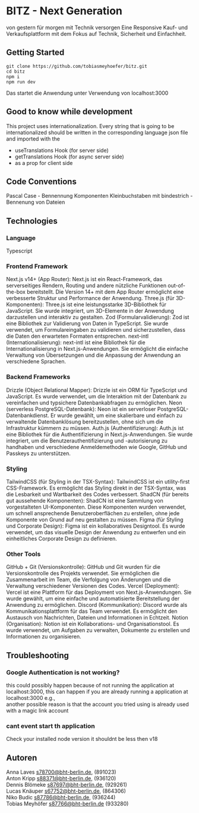 # BITZ -  Next Generation

von gestern für morgen mit Technik versorgen
Eine Responsive Kauf- und Verkaufsplattform mit dem Fokus auf Technik, Sicherheit und Einfachheit.

## Getting Started

```
git clone https://github.com/tobiasmeyhoefer/bitz.git
cd bitz
npm i
npm run dev
```

Das startet die Anwendung unter Verwendung von localhost:3000

## Good to know while development

This project uses internationalization. Every string that is going to be internationalized should be written in the corresponding language json file and imported with the 
- useTranslations Hook (for server side)
- getTranslations Hook (for async server side)
- as a prop for client side


## Code Conventions

Pascal Case - Bennennung Komponenten
Kleinbuchstaben mit bindestrich - Bennenung von Dateien


## Technologies

### Language
Typescript

### Frontend Framework
Next.js v14+ (App Router): Next.js ist ein React-Framework, das serverseitiges Rendern, Routing und andere nützliche Funktionen out-of-the-box bereitstellt. Die Version 14+ mit dem App Router ermöglicht eine verbesserte Struktur und Performance der Anwendung.
Three.js (für 3D-Komponenten): Three.js ist eine leistungsstarke 3D-Bibliothek für JavaScript. Sie wurde integriert, um 3D-Elemente in der Anwendung darzustellen und interaktiv zu gestalten.
Zod (Formularvalidierung): Zod ist eine Bibliothek zur Validierung von Daten in TypeScript. Sie wurde verwendet, um Formulareingaben zu validieren und sicherzustellen, dass die Daten den erwarteten Formaten entsprechen.
next-intl (Internationalisierung): next-intl ist eine Bibliothek für die Internationalisierung in Next.js-Anwendungen. Sie ermöglicht die einfache Verwaltung von Übersetzungen und die Anpassung der Anwendung an verschiedene Sprachen.

### Backend Frameworks  
Drizzle (Object Relational Mapper): Drizzle ist ein ORM für TypeScript und JavaScript. Es wurde verwendet, um die Interaktion mit der Datenbank zu vereinfachen und typsichere Datenbankabfragen zu ermöglichen.
Neon (serverless PostgreSQL-Datenbank): Neon ist ein serverloser PostgreSQL-Datenbankdienst. Er wurde gewählt, um eine skalierbare und einfach zu verwaltende Datenbanklösung bereitzustellen, ohne sich um die Infrastruktur kümmern zu müssen.
Auth.js (Authentifizierung): Auth.js ist eine Bibliothek für die Authentifizierung in Next.js-Anwendungen. Sie wurde integriert, um die Benutzerauthentifizierung und -autorisierung zu handhaben und verschiedene Anmeldemethoden wie Google, GitHub und Passkeys zu unterstützen.

### Styling
TailwindCSS (für Styling in der TSX-Syntax): TailwindCSS ist ein utility-first CSS-Framework. Es ermöglicht das Styling direkt in der TSX-Syntax, was die Lesbarkeit und Wartbarkeit des Codes verbessert.
ShadCN (für bereits gut aussehende Komponenten): ShadCN ist eine Sammlung von vorgestalteten UI-Komponenten. Diese Komponenten wurden verwendet, um schnell ansprechende Benutzeroberflächen zu erstellen, ohne jede Komponente von Grund auf neu gestalten zu müssen.
Figma (für Styling und Corporate Design): Figma ist ein kollaboratives Designtool. Es wurde verwendet, um das visuelle Design der Anwendung zu entwerfen und ein einheitliches Corporate Design zu definieren.

### Other Tools
GitHub + Git (Versionskontrolle): GitHub und Git wurden für die Versionskontrolle des Projekts verwendet. Sie ermöglichen die Zusammenarbeit im Team, die Verfolgung von Änderungen und die Verwaltung verschiedener Versionen des Codes.
Vercel (Deployment): Vercel ist eine Plattform für das Deployment von Next.js-Anwendungen. Sie wurde gewählt, um eine einfache und automatisierte Bereitstellung der Anwendung zu ermöglichen.
Discord (Kommunikation): Discord wurde als Kommunikationsplattform für das Team verwendet. Es ermöglicht den Austausch von Nachrichten, Dateien und Informationen in Echtzeit.
Notion (Organisation): Notion ist ein Kollaborations- und Organisationstool. Es wurde verwendet, um Aufgaben zu verwalten, Dokumente zu erstellen und Informationen zu organisieren.


## Troubleshooting

### Google Authentication is not working?
this could possibly happen because of not running the application at localhost:3000, this can happen if you are already running a application at localhost:3000 e.g., <br>
another possible reason is that the account you tried using is already used with a magic link account

### cant event start th application
Check your installed node version it shouldnt be less then v18

## Autoren

Anna Laves s78700@bht-berlin.de, (891023)<br/>
Anton Kripp s88371@bht-berlin.de, (936120)<br/>
Dennis Blömeke s87697@bht-berlin.de, (929261)<br/>
Lucas Knäuper s67752@bht-berlin.de, (864306)<br/>
Niko Budic s87786@bht-berlin.de, (936244)<br/>
Tobias Meyhöfer s87766@bht-berlin.de (933280)<br/>
